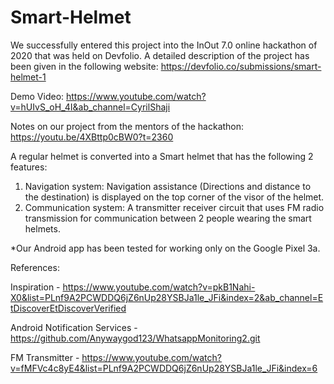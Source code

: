 # Smart-Helmet

We successfully entered this project into the InOut 7.0 online hackathon of 2020 that was held on Devfolio.
A detailed description of the project has been given in the following website:
https://devfolio.co/submissions/smart-helmet-1

Demo Video: 
https://www.youtube.com/watch?v=hUIvS_oH_4I&ab_channel=CyrilShaji

Notes on our project from the mentors of the hackathon:
https://youtu.be/4XBttp0cBW0?t=2360

A regular helmet is converted into a Smart helmet that has the following 2 features: 

1. Navigation system: Navigation assistance (Directions and distance to the destination) is displayed on the top corner of the visor of the helmet. 
2. Communication system: A transmitter receiver circuit that uses FM radio transmission for communication between 2 people wearing the smart helmets.

*Our Android app has been tested for working only on the Google Pixel 3a.

References:

Inspiration - https://www.youtube.com/watch?v=pkB1Nahi-X0&list=PLnf9A2PCWDDQ6jZ6nUp28YSBJa1le_JFi&index=2&ab_channel=EtDiscoverEtDiscoverVerified

Android Notification Services - https://github.com/Anywaygod123/WhatsappMonitoring2.git

FM Transmitter - https://www.youtube.com/watch?v=fMFVc4c8yE4&list=PLnf9A2PCWDDQ6jZ6nUp28YSBJa1le_JFi&index=6
